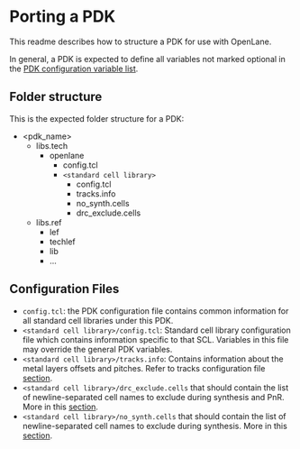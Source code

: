 # Porting a PDK
This readme describes how to structure a PDK for use with OpenLane.

In general, a PDK is expected to define all variables not marked optional in
the [PDK configuration variable list](../reference/pdk_configuration.md).

## Folder structure
This is the expected folder structure for a PDK:

- <pdk_name>
	- libs.tech
		- openlane
			- config.tcl
			- `<standard cell library>`
				- config.tcl
				- tracks.info
				- no_synth.cells
				- drc_exclude.cells
	- libs.ref
		- lef
		- techlef
		- lib
		- ...

## Configuration Files
- `config.tcl`: the PDK configuration file contains common information for all standard cell libraries under this PDK.
- `<standard cell library>/config.tcl`: Standard cell library configuration file which contains information specific to that SCL. Variables in this file may override the general PDK variables.
- `<standard cell library>/tracks.info`: Contains information about the metal layers offsets and pitches. Refer to tracks configuration file [section](../reference/pdk_configuration.md#tracks-info-file).
- `<standard cell library>/drc_exclude.cells` that should contain the list of newline-separated cell names to exclude during synthesis and PnR. More in this [section](../reference/pdk_configuration.md#drc-exclude-cells-file).
- `<standard cell library>/no_synth.cells` that should contain the list of newline-separated cell names to exclude during synthesis. More in this [section](../reference/pdk_configuration.md#no-synthesis-cells-file).
